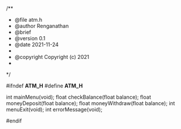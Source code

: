
/**
 * @file atm.h
 * @author Renganathan
 * @brief 
 * @version 0.1
 * @date 2021-11-24
 * 
 * @copyright Copyright (c) 2021
 * 
 */

#ifndef __ATM_H__
#define __ATM_H__

int mainMenu(void);
float checkBalance(float balance);
float moneyDeposit(float balance);
float moneyWithdraw(float balance);
int menuExit(void);
int errorMessage(void);

#endif

